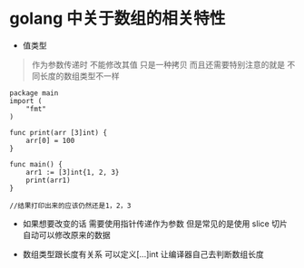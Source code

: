# golang 中关于数组的相关特性

* 值类型 
> 作为参数传递时 不能修改其值 只是一种拷贝 而且还需要特别注意的就是 不同长度的数组类型不一样 
```golang
package main 
import (
	"fmt"
)

func print(arr [3]int) {
	arr[0] = 100
}

func main() {
	arr1 := [3]int{1, 2, 3}
	print(arr1)
}

//结果打印出来的应该仍然还是1，2，3
```

* 如果想要改变的话 需要使用指针传递作为参数 但是常见的是使用 slice 切片 自动可以修改原来的数据

* 数组类型跟长度有关系 可以定义[...]int 让编译器自己去判断数组长度